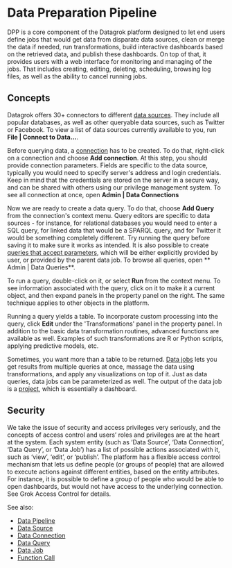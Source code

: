 <!-- TITLE: Data Preparation Pipeline -->
<!-- SUBTITLE: -->

# Data Preparation Pipeline

DPP is a core component of the Datagrok platform designed to let end users define 
jobs that would get data from disparate data sources, clean or merge the data if needed, 
run transformations, build interactive dashboards based on the retrieved data, and publish 
these dashboards. On top of that, it provides users with a web interface for monitoring and 
managing of the jobs. That includes creating, editing, deleting, scheduling, browsing log files, 
as well as the ability to cancel running jobs.

## Concepts

Datagrok offers 30+ connectors to different [data sources](data-source.md). They include all
popular databases, as well as other queryable data sources, such as Twitter or Facebook. To view
a list of data sources currently available to you, run **File | Connect to Data...**.

Before querying data, a [connection](data-connection.md) has to be created. To do 
that, right-click on a connection and choose **Add connection**. At this step, you should
provide connection parameters. Fields are specific to the data source, typically you would need
to specify server's address and login credentials. Keep in mind that the credentials are stored
on the server in a secure way, and can be shared with others using our privilege management system.
To see all connection at once, open **Admin | Data Connections**  

Now we are ready to create a data query. To do that, choose **Add Query** from the connection's 
context menu. Query editors are specific to data sources - for instance, for relational databases
you would need to enter a SQL query, for linked data that would be a SPARQL query, and for Twitter
it would be something completely different. Try running the query before saving it to make sure
it works as intended. It is also possible to create 
[queries that accept parameters](../access/data-query.md#parameterized-queries), which will
be either explicitly provided by user, or provided by the parent data job. To browse all queries,
open ** Admin | Data Queries**. 

To run a query, double-click on it, or select **Run** from the context menu. To see information
associated with the query, click on it to make it a current object, and then expand panels 
in the property panel on the right. The same technique applies to other objects in the platform.

Running a query yields a table. To incorporate custom processing into the query, click **Edit**
under the 'Transformations' panel in the property panel. In addition to the basic data 
transformation routines, advanced functions are available as well. Examples of such transformations
are R or Python scripts, applying predictive models, etc.

Sometimes, you want more than a table to be returned. [Data jobs](data-job.md) lets you get results
from multiple queries at once, massage the data using transformations, and apply any 
visualizations on top of it. Just as data queries, data jobs can be parameterized as well. 
The output of the data job is a [project](../overview/project.md), which is essentially a dashboard.

## Security

We take the issue of security and access privileges very seriously, and the concepts of 
access control and users’ roles and privileges are at the heart at the system. 
Each system entity (such as ‘Data Source’, ‘Data Connection’, ‘Data Query’, or ‘Data Job’) 
has a list of possible actions associated with it, such as ‘view’, ‘edit’, or ‘publish’. 
The platform has a flexible access control mechanism that lets us define people (or groups of 
people) that are allowed to execute actions against different entities, based on the entity 
attributes. For instance, it is possible to define a group of people who would be able to open 
dashboards, but would not have access to the underlying connection. See Grok Access Control for 
details.

See also:

  * [Data Pipeline](data-pipeline.md)
  * [Data Source](data-source.md)
  * [Data Connection](data-connection.md)
  * [Data Query](data-query.md)
  * [Data Job](data-job.md)
  * [Function Call](../overview/functions/function-call.md)
